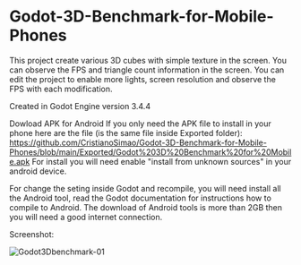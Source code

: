 # Godot-3D-Benchmark-for-Mobile-Phones
This project create various 3D cubes with simple texture in the screen. You can observe the FPS and triangle count information in the screen. You can edit the project to enable more lights, screen resolution and observe the FPS with each modification.

Created in Godot Engine version 3.4.4

Dowload APK for Android
If you only need the APK file to install in your phone here are the file (is the same file inside Exported folder):
https://github.com/CristianoSimao/Godot-3D-Benchmark-for-Mobile-Phones/blob/main/Exported/Godot%203D%20Benchmark%20for%20Mobile.apk
For install you will need enable "install from unknown sources" in your android device.

For change the seting inside Godot and recompile, you will need install all the Android tool, read the Godot documentation for instructions how to compile to Android. The download of Android tools is more than 2GB then you will need a good internet connection.

Screenshot:

![Godot3Dbenchmark-01](https://user-images.githubusercontent.com/40866219/187093272-419510e7-6aff-47f1-8bf0-e974a5d126e0.jpg)
